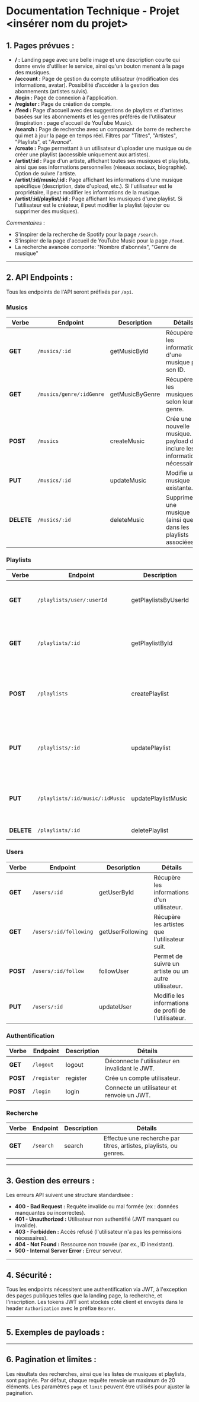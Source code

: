 # Documentation Technique - Projet **<insérer nom du projet>**

## 1. **Pages prévues :**

- **/ :** Landing page avec une belle image et une description courte qui donne envie d'utiliser le service, ainsi qu'un bouton menant à la page des musiques.
- **/account :** Page de gestion du compte utilisateur (modification des informations, avatar). Possibilité d’accéder à la gestion des abonnements (artistes suivis).
- **/login :** Page de connexion à l'application.
- **/register :** Page de création de compte.
- **/feed :** Page d'accueil avec des suggestions de playlists et d'artistes basées sur les abonnements et les genres préférés de l'utilisateur (inspiration : page d'accueil de YouTube Music).
- **/search :** Page de recherche avec un composant de barre de recherche qui met à jour la page en temps réel. Filtres par "Titres", "Artistes", "Playlists", et "*Avancé*".
- **/create :** Page permettant à un utilisateur d'uploader une musique ou de créer une playlist (accessible uniquement aux artistes).
- **/artist/:id :** Page d'un artiste, affichant toutes ses musiques et playlists, ainsi que ses informations personnelles (réseaux sociaux, biographie). Option de suivre l'artiste.
- **/artist/:id/music/:id :** Page affichant les informations d'une musique spécifique (description, date d'upload, etc.). Si l'utilisateur est le propriétaire, il peut modifier les informations de la musique.
- **/artist/:id/playlist/:id :** Page affichant les musiques d'une playlist. Si l'utilisateur est le créateur, il peut modifier la playlist (ajouter ou supprimer des musiques).

*Commentaires* :
- S'inspirer de la recherche de Spotify pour la page `/search`.
- S'inspirer de la page d'accueil de YouTube Music pour la page `/feed`.
- La recherche avancée comporte: "Nombre d'abonnés", "Genre de musique" 

---

## 2. **API Endpoints :**
Tous les endpoints de l'API seront préfixés par `/api`.

### **Musics**

| Verbe      | Endpoint                 | Description     | Détails                                                                          |
| ---------- | ------------------------ | --------------- | -------------------------------------------------------------------------------- |
| **GET**    | `/musics/:id`            | getMusicById    | Récupère les informations d'une musique par son ID.                              |
| **GET**    | `/musics/genre/:idGenre` | getMusicByGenre | Récupère les musiques selon leur genre.                                          |
| **POST**   | `/musics`                | createMusic     | Crée une nouvelle musique. Le payload doit inclure les informations nécessaires. |
| **PUT**    | `/musics/:id`            | updateMusic     | Modifie une musique existante.                                                   |
| **DELETE** | `/musics/:id`            | deleteMusic     | Supprime une musique (ainsi que dans les playlists associées).                   |

### **Playlists**

| Verbe      | Endpoint                        | Description          | Détails                                                                           |
| ---------- | ------------------------------- | -------------------- | --------------------------------------------------------------------------------- |
| **GET**    | `/playlists/user/:userId`       | getPlaylistsByUserId | Récupère les playlists créées par un utilisateur.                                 |
| **GET**    | `/playlists/:id`                | getPlaylistById      | Récupère les informations d'une playlist par son ID.                              |
| **POST**   | `/playlists`                    | createPlaylist       | Crée une nouvelle playlist. Le payload doit inclure les informations nécessaires. |
| **PUT**    | `/playlists/:id`                | updatePlaylist       | Met à jour les informations ou les musiques d'une playlist.                       |
| **PUT**    | `/playlists/:id/music/:idMusic` | updatePlaylistMusic  | Ajoute ou supprime une musique dans la playlist.                                  |
| **DELETE** | `/playlists/:id`                | deletePlaylist       | Supprime une playlist.                                                            |

### **Users**

| Verbe    | Endpoint               | Description      | Détails                                              |
| -------- | ---------------------- | ---------------- | ---------------------------------------------------- |
| **GET**  | `/users/:id`           | getUserById      | Récupère les informations d'un utilisateur.          |
| **GET**  | `/users/:id/following` | getUserFollowing | Récupère les artistes que l'utilisateur suit.        |
| **POST** | `/users/:id/follow`    | followUser       | Permet de suivre un artiste ou un autre utilisateur. |
| **PUT**  | `/users/:id`           | updateUser       | Modifie les informations de profil de l'utilisateur. |

### **Authentification**

| Verbe    | Endpoint    | Description | Détails                                        |
| -------- | ----------- | ----------- | ---------------------------------------------- |
| **GET**  | `/logout`   | logout      | Déconnecte l'utilisateur en invalidant le JWT. |
| **POST** | `/register` | register    | Crée un compte utilisateur.                    |
| **POST** | `/login`    | login       | Connecte un utilisateur et renvoie un JWT.     |

### **Recherche**

| Verbe   | Endpoint  | Description | Détails                                                            |
| ------- | --------- | ----------- | ------------------------------------------------------------------ |
| **GET** | `/search` | search      | Effectue une recherche par titres, artistes, playlists, ou genres. |

---

## 3. **Gestion des erreurs :**

Les erreurs API suivent une structure standardisée :

- **400 - Bad Request :** Requête invalide ou mal formée (ex : données manquantes ou incorrectes).
- **401 - Unauthorized :** Utilisateur non authentifié (JWT manquant ou invalide).
- **403 - Forbidden :** Accès refusé (l'utilisateur n'a pas les permissions nécessaires).
- **404 - Not Found :** Ressource non trouvée (par ex., ID inexistant).
- **500 - Internal Server Error :** Erreur serveur.

---

## 4. **Sécurité :**

Tous les endpoints nécessitent une authentification via JWT, à l'exception des pages publiques telles que la landing page, la recherche, et l'inscription. Les tokens JWT sont stockés côté client et envoyés dans le header `Authorization` avec le préfixe `Bearer`.

---

## 5. **Exemples de payloads :**


---

## 6. **Pagination et limites :**

Les résultats des recherches, ainsi que les listes de musiques et playlists, sont paginés. Par défaut, chaque requête renvoie un maximum de 20 éléments. Les paramètres `page` et `limit` peuvent être utilisés pour ajuster la pagination.
